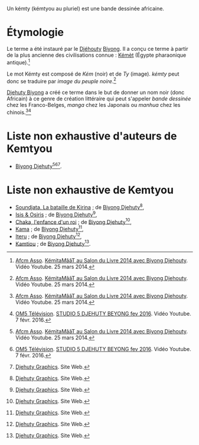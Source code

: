 <!-- TITLE: Kémty -->
<!-- SUBTITLE: Qu'est-ce qu'un Kémty ? -->

Un kémty (kémtyou au pluriel) est une bande dessinée africaine.

# Étymologie
Le terme a été instauré par le [Djéhouty](/terminologie/titre/djehouty) [Biyong](/personnalite/homme/ecrivain/afrique/ouest/cameroun/djehuty-biyong). Il a conçu ce terme à partir de la plus ancienne des civilisations connue : [Kémèt](/geographie/empire/afrique/nord-est/kmt) (Égypte pharaonique antique).[^1]

Le mot Kémty est composé de *Kém* (noir) et de *Ty* (image). *kémty* peut donc se traduire par *image du peuple noire*.[^1]

[Djehuty Biyong](/personnalite/homme/ecrivain/afrique/ouest/cameroun/djehuty-biyong) a créé ce terme dans le but de donner un nom noir (donc Africain) à ce genre de création littéraire qui peut s'appeler *bande dessinée* chez les Franco-Belges, *manga* chez les Japonais ou *manhua* chez les chinois.[^1][^2]

# Liste non exhaustive d'auteurs de Kemtyou
* [Biyong Djehuty](/personnalite/homme/ecrivain/afrique/ouest/cameroun/djehuty-biyong)[^1][^2][^3].

# Liste non exhaustive de Kemtyou
* [Soundjata, La bataille de Kirina](/ouvrage/kemty/soundjata-la-bataille-de-kirina) ; de [Biyong Djehuty](/personnalite/homme/ecrivain/afrique/ouest/cameroun/djehuty-biyong)[^3],
* [Isis & Osiris](/ouvrage/kemty/isis-et-osiris) ; de [Biyong Djehuty](/personnalite/homme/ecrivain/afrique/ouest/cameroun/djehuty-biyong)[^3],
* [Chaka, l'enfance d'un roi](/ouvrage/kemty/chaka-l-enfance-d-un-roi) ; de [Biyong Djehuty](/personnalite/homme/ecrivain/afrique/ouest/cameroun/djehuty-biyong)[^3],
* [Kama](/ouvrage/kemty/kama) ; de [Biyong Djehuty](/personnalite/homme/ecrivain/afrique/ouest/cameroun/djehuty-biyong)[^3],
* [Iteru](/ouvrage/kemty/iteru) ; de [Biyong Djehuty](/personnalite/homme/ecrivain/afrique/ouest/cameroun/djehuty-biyong)[^3],
* [Kamtiou](/ouvrage/kemty/kamtiou) ; de [Biyong Djehuty](/personnalite/homme/ecrivain/afrique/ouest/cameroun/djehuty-biyong)[^3].


[^1]: [Afcm Asso](https://www.youtube.com/channel/UCNsqyzDtr6PDtP-2hL8TBOQ). [KémitaMââT au Salon du Livre 2014 avec Biyong Djehouty](https://www.youtube.com/watch?time_continue=114&v=5Kj776oO8xI). Vidéo Youtube. 25 mars 2014. 
[^2]: [OM5 Télévision](https://www.youtube.com/channel/UCaLMmJOTQdWCqEkteyDnn4w). [STUDIO 5 DJEHUTY BEYONG fev 2016](https://www.youtube.com/watch?time_continue=268&v=B3JxH7JnGsc). Vidéo Youtube. 7 févr. 2016.
[^3]: [Djehuty Graphics](http://djehutygraphics.com/). Site Web. 